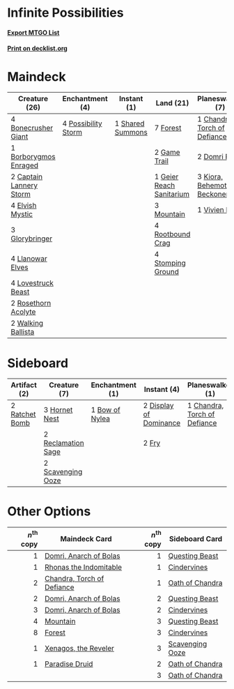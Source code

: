 # Infinite Possibilities

#### [Export MTGO List](../collection/Infinite%20Possibilities/Infinite%20Possibilities.txt)
#### [Print on decklist.org](http://decklist.org/?deckmain=4%09Bonecrusher%20Giant%0A1%09Borborygmos%20Enraged%0A2%09Captain%20Lannery%20Storm%0A1%09Chandra,%20Torch%20of%20Defiance%0A2%09Domri%20Rade%0A4%09Elvish%20Mystic%0A1%09Enter%20the%20Infinite%0A7%09Forest%0A2%09Game%20Trail%0A1%09Geier%20Reach%20Sanitarium%0A3%09Glorybringer%0A3%09Kiora,%20Behemoth%20Beckoner%0A4%09Llanowar%20Elves%0A4%09Lovestruck%20Beast%0A3%09Mountain%0A4%09Possibility%20Storm%0A4%09Rootbound%20Crag%0A2%09Rosethorn%20Acolyte%0A1%09Shared%20Summons%0A4%09Stomping%20Ground%0A1%09Vivien%20Reid%0A2%09Walking%20Ballista&deckside=1%09Bow%20of%20Nylea%0A1%09Chandra,%20Torch%20of%20Defiance%0A2%09Display%20of%20Dominance%0A2%09Fry%0A3%09Hornet%20Nest%0A2%09Ratchet%20Bomb%0A2%09Reclamation%20Sage%0A2%09Scavenging%20Ooze)
# Maindeck

|                                          Creature (26)                                           |                                       Enchantment (4)                                        |                                        Instant (1)                                        |                                             Land (21)                                             |                                           Planeswalker (7)                                            |                                          Sorcery (1)                                          |
|--------------------------------------------------------------------------------------------------|----------------------------------------------------------------------------------------------|-------------------------------------------------------------------------------------------|---------------------------------------------------------------------------------------------------|-------------------------------------------------------------------------------------------------------|-----------------------------------------------------------------------------------------------|
|4 [Bonecrusher Giant](http://gatherer.wizards.com/Pages/Card/Details.aspx?multiverseid=473077)    |4 [Possibility Storm](http://gatherer.wizards.com/Pages/Card/Details.aspx?multiverseid=369013)|1 [Shared Summons](http://gatherer.wizards.com/Pages/Card/Details.aspx?multiverseid=466947)|7 [Forest](http://gatherer.wizards.com/Pages/Card/Details.aspx?multiverseid=439860)                |1 [Chandra, Torch of Defiance](http://gatherer.wizards.com/Pages/Card/Details.aspx?multiverseid=417683)|1 [Enter the Infinite](http://gatherer.wizards.com/Pages/Card/Details.aspx?multiverseid=366411)|
|1 [Borborygmos Enraged](http://gatherer.wizards.com/Pages/Card/Details.aspx?multiverseid=366283)  |                                                                                              |                                                                                           |2 [Game Trail](http://gatherer.wizards.com/Pages/Card/Details.aspx?multiverseid=410044)            |2 [Domri Rade](http://gatherer.wizards.com/Pages/Card/Details.aspx?multiverseid=366367)                |                                                                                               |
|2 [Captain Lannery Storm](http://gatherer.wizards.com/Pages/Card/Details.aspx?multiverseid=435290)|                                                                                              |                                                                                           |1 [Geier Reach Sanitarium](http://gatherer.wizards.com/Pages/Card/Details.aspx?multiverseid=414510)|3 [Kiora, Behemoth Beckoner](http://gatherer.wizards.com/Pages/Card/Details.aspx?multiverseid=461159)  |                                                                                               |
|4 [Elvish Mystic](http://gatherer.wizards.com/Pages/Card/Details.aspx?multiverseid=389499)        |                                                                                              |                                                                                           |3 [Mountain](http://gatherer.wizards.com/Pages/Card/Details.aspx?multiverseid=439859)              |1 [Vivien Reid](http://gatherer.wizards.com/Pages/Card/Details.aspx?multiverseid=447344)               |                                                                                               |
|3 [Glorybringer](http://gatherer.wizards.com/Pages/Card/Details.aspx?multiverseid=426836)         |                                                                                              |                                                                                           |4 [Rootbound Crag](http://gatherer.wizards.com/Pages/Card/Details.aspx?multiverseid=420934)        |                                                                                                       |                                                                                               |
|4 [Llanowar Elves](http://gatherer.wizards.com/Pages/Card/Details.aspx?multiverseid=129626)       |                                                                                              |                                                                                           |4 [Stomping Ground](http://gatherer.wizards.com/Pages/Card/Details.aspx?multiverseid=405110)       |                                                                                                       |                                                                                               |
|4 [Lovestruck Beast](http://gatherer.wizards.com/Pages/Card/Details.aspx?multiverseid=473127)     |                                                                                              |                                                                                           |                                                                                                   |                                                                                                       |                                                                                               |
|2 [Rosethorn Acolyte](http://gatherer.wizards.com/Pages/Card/Details.aspx?multiverseid=473136)    |                                                                                              |                                                                                           |                                                                                                   |                                                                                                       |                                                                                               |
|2 [Walking Ballista](http://gatherer.wizards.com/Pages/Card/Details.aspx?multiverseid=423848)     |                                                                                              |                                                                                           |                                                                                                   |                                                                                                       |                                                                                               |


# Sideboard

|                                      Artifact (2)                                       |                                        Creature (7)                                         |                                     Enchantment (1)                                     |                                           Instant (4)                                           |                                           Planeswalker (1)                                            |
|-----------------------------------------------------------------------------------------|---------------------------------------------------------------------------------------------|-----------------------------------------------------------------------------------------|-------------------------------------------------------------------------------------------------|-------------------------------------------------------------------------------------------------------|
|2 [Ratchet Bomb](http://gatherer.wizards.com/Pages/Card/Details.aspx?multiverseid=370623)|3 [Hornet Nest](http://gatherer.wizards.com/Pages/Card/Details.aspx?multiverseid=383267)     |1 [Bow of Nylea](http://gatherer.wizards.com/Pages/Card/Details.aspx?multiverseid=373603)|2 [Display of Dominance](http://gatherer.wizards.com/Pages/Card/Details.aspx?multiverseid=394538)|1 [Chandra, Torch of Defiance](http://gatherer.wizards.com/Pages/Card/Details.aspx?multiverseid=417683)|
|                                                                                         |2 [Reclamation Sage](http://gatherer.wizards.com/Pages/Card/Details.aspx?multiverseid=389651)|                                                                                         |2 [Fry](http://gatherer.wizards.com/Pages/Card/Details.aspx?multiverseid=466894)                 |                                                                                                       |
|                                                                                         |2 [Scavenging Ooze](http://gatherer.wizards.com/Pages/Card/Details.aspx?multiverseid=420783) |                                                                                         |                                                                                                 |                                                                                                       |


# Other Options

|*n*<sup>th</sup> copy|                                            Maindeck Card                                            |*n*<sup>th</sup> copy|                                      Sideboard Card                                      |
|--------------------:|-----------------------------------------------------------------------------------------------------|--------------------:|------------------------------------------------------------------------------------------|
|                    1|[Domri, Anarch of Bolas](http://gatherer.wizards.com/Pages/Card/Details.aspx?multiverseid=461118)    |                    1|[Questing Beast](http://gatherer.wizards.com/Pages/Card/Details.aspx?multiverseid=473133) |
|                    1|[Rhonas the Indomitable](http://gatherer.wizards.com/Pages/Card/Details.aspx?multiverseid=426884)    |                    1|[Cindervines](http://gatherer.wizards.com/Pages/Card/Details.aspx?multiverseid=457305)    |
|                    2|[Chandra, Torch of Defiance](http://gatherer.wizards.com/Pages/Card/Details.aspx?multiverseid=417683)|                    1|[Oath of Chandra](http://gatherer.wizards.com/Pages/Card/Details.aspx?multiverseid=407623)|
|                    2|[Domri, Anarch of Bolas](http://gatherer.wizards.com/Pages/Card/Details.aspx?multiverseid=461118)    |                    2|[Questing Beast](http://gatherer.wizards.com/Pages/Card/Details.aspx?multiverseid=473133) |
|                    3|[Domri, Anarch of Bolas](http://gatherer.wizards.com/Pages/Card/Details.aspx?multiverseid=461118)    |                    2|[Cindervines](http://gatherer.wizards.com/Pages/Card/Details.aspx?multiverseid=457305)    |
|                    4|[Mountain](http://gatherer.wizards.com/Pages/Card/Details.aspx?multiverseid=439859)                  |                    3|[Questing Beast](http://gatherer.wizards.com/Pages/Card/Details.aspx?multiverseid=473133) |
|                    8|[Forest](http://gatherer.wizards.com/Pages/Card/Details.aspx?multiverseid=439860)                    |                    3|[Cindervines](http://gatherer.wizards.com/Pages/Card/Details.aspx?multiverseid=457305)    |
|                    1|[Xenagos, the Reveler](http://gatherer.wizards.com/Pages/Card/Details.aspx?multiverseid=373502)      |                    3|[Scavenging Ooze](http://gatherer.wizards.com/Pages/Card/Details.aspx?multiverseid=420783)|
|                    1|[Paradise Druid](http://gatherer.wizards.com/Pages/Card/Details.aspx?multiverseid=461098)            |                    2|[Oath of Chandra](http://gatherer.wizards.com/Pages/Card/Details.aspx?multiverseid=407623)|
|                     |                                                                                                     |                    3|[Oath of Chandra](http://gatherer.wizards.com/Pages/Card/Details.aspx?multiverseid=407623)|

